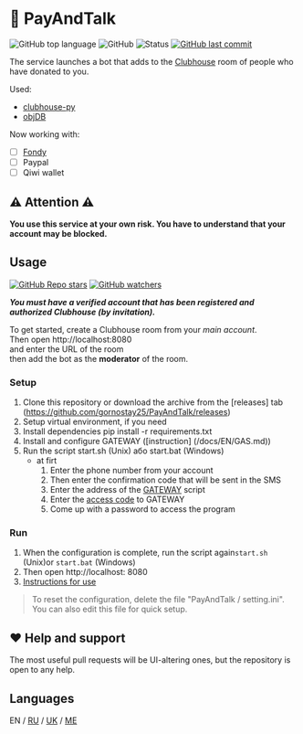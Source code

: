 <!-- https://github.com/kirillkuzin/donatehouse/blob/master/README.md -->
# 👋 PayAndTalk
![GitHub top language](https://img.shields.io/github/languages/top/gornostay25/PayAndTalk) ![GitHub](https://img.shields.io/github/license/gornostay25/PayAndTalk) ![Status](https://img.shields.io/static/v1?label=Status&message=Development&color=important&style=flat) [![GitHub last commit](https://img.shields.io/github/last-commit/gornostay25/PayAndTalk)](https://github.com/gornostay25/PayAndTalk/commits/main)

The service launches a bot that adds to the [Clubhouse](https://www.joinclubhouse.com) room of people who have donated to you.

Used:
- [clubhouse-py](https://github.com/stypr/clubhouse-py)
- [objDB](https://googlescripts.harryonline.net/objdb)

Now working with:
- [ ] [Fondy](https://fondy.io/en/)
- [ ] Paypal
- [ ] Qiwi wallet

## ⚠️ Attention ⚠️
**You use this service at your own risk. You have to understand
that your account may be blocked.**

## Usage

[![GitHub Repo stars](https://img.shields.io/github/stars/gornostay25/PayAndTalk?style=social)](https://github.com/gornostay25/PayAndTalk/stargazers) [![GitHub watchers](https://img.shields.io/github/watchers/gornostay25/PayAndTalk?style=social)](https://github.com/gornostay25/PayAndTalk/watchers)


***You must have a verified account that has been registered and authorized
Clubhouse (by invitation).***

To get started, create a Clubhouse room from your *main account*. <br>
Then open http://localhost:8080 <br>
  and enter the URL of the room <br>
then add the bot as the **moderator** of the room.

### Setup
1. Clone this repository or download the archive from the [releases] tab (https://github.com/gornostay25/PayAndTalk/releases)
2. Setup virtual environment, if you need
3. Install dependencies pip install -r requirements.txt
4. Install and configure GATEWAY ([instruction] (/docs/EN/GAS.md))
5. Run the script start.sh (Unix) або start.bat (Windows)
    * at firt 
      1. Enter the phone number from your account
      8. Then enter the confirmation code that will be sent in the SMS
      9. Enter the address of the [GATEWAY](/docs/EN/GAS.md) script
      10. Enter the [access code](/docs/EN/GAS.md) to GATEWAY
      11. Come up with a password to access the program


### Run


1. When the configuration is complete, run the script again`start.sh` (Unix)or `start.bat` (Windows)
2. Then open http://localhost: 8080
3. [Instructions for use](/docs/EN/USE.md)


> To reset the configuration, delete the file "PayAndTalk / setting.ini".
> You can also edit this file for quick setup.

## ❤️ Help and support

The most useful pull requests will be UI-altering ones, but the repository 
is open to any help.


## Languages

EN / [RU](/docs/RU/README.md) / [UK](/docs/UK/README.md) / [ME](/docs/ME/README.md)
<!-- https://github.com/kirillkuzin/donatehouse/blob/master/README.md -->
